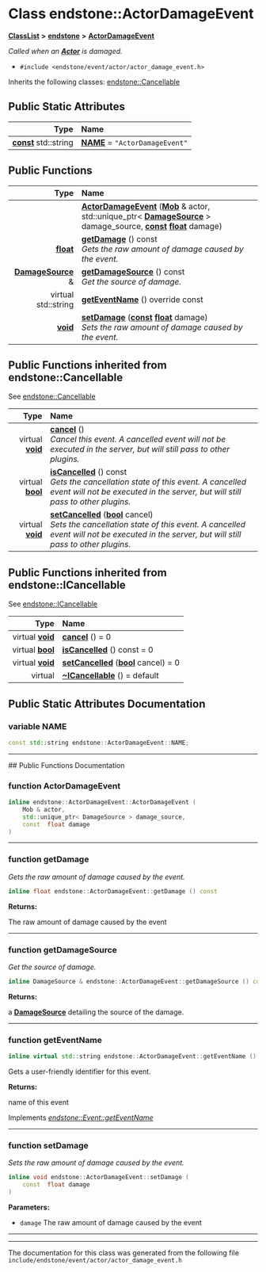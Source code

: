 

# Class endstone::ActorDamageEvent



[**ClassList**](annotated.md) **>** [**endstone**](namespaceendstone.md) **>** [**ActorDamageEvent**](classendstone_1_1ActorDamageEvent.md)



_Called when an_ [_**Actor**_](classendstone_1_1Actor.md) _is damaged._

* `#include <endstone/event/actor/actor_damage_event.h>`



Inherits the following classes: [endstone::Cancellable](classendstone_1_1Cancellable.md)
































## Public Static Attributes

| Type | Name |
| ---: | :--- |
|  [**const**](classendstone_1_1Vector.md) std::string | [**NAME**](#variable-name)   = `"ActorDamageEvent"`<br> |










































## Public Functions

| Type | Name |
| ---: | :--- |
|   | [**ActorDamageEvent**](#function-actordamageevent) ([**Mob**](classendstone_1_1Mob.md) & actor, std::unique\_ptr&lt; [**DamageSource**](classendstone_1_1DamageSource.md) &gt; damage\_source, [**const**](classendstone_1_1Vector.md) [**float**](classendstone_1_1Vector.md) damage) <br> |
|  [**float**](classendstone_1_1Vector.md) | [**getDamage**](#function-getdamage) () const<br>_Gets the raw amount of damage caused by the event._  |
|  [**DamageSource**](classendstone_1_1DamageSource.md) & | [**getDamageSource**](#function-getdamagesource) () const<br>_Get the source of damage._  |
| virtual std::string | [**getEventName**](#function-geteventname) () override const<br> |
|  [**void**](classendstone_1_1Vector.md) | [**setDamage**](#function-setdamage) ([**const**](classendstone_1_1Vector.md) [**float**](classendstone_1_1Vector.md) damage) <br>_Sets the raw amount of damage caused by the event._  |


## Public Functions inherited from endstone::Cancellable

See [endstone::Cancellable](classendstone_1_1Cancellable.md)

| Type | Name |
| ---: | :--- |
| virtual [**void**](classendstone_1_1Vector.md) | [**cancel**](classendstone_1_1Cancellable.md#function-cancel) () <br>_Cancel this event. A cancelled event will not be executed in the server, but will still pass to other plugins._  |
| virtual [**bool**](classendstone_1_1Vector.md) | [**isCancelled**](classendstone_1_1Cancellable.md#function-iscancelled) () const<br>_Gets the cancellation state of this event. A cancelled event will not be executed in the server, but will still pass to other plugins._  |
| virtual [**void**](classendstone_1_1Vector.md) | [**setCancelled**](classendstone_1_1Cancellable.md#function-setcancelled) ([**bool**](classendstone_1_1Vector.md) cancel) <br>_Sets the cancellation state of this event. A cancelled event will not be executed in the server, but will still pass to other plugins._  |


## Public Functions inherited from endstone::ICancellable

See [endstone::ICancellable](classendstone_1_1ICancellable.md)

| Type | Name |
| ---: | :--- |
| virtual [**void**](classendstone_1_1Vector.md) | [**cancel**](classendstone_1_1ICancellable.md#function-cancel) () = 0<br> |
| virtual [**bool**](classendstone_1_1Vector.md) | [**isCancelled**](classendstone_1_1ICancellable.md#function-iscancelled) () const = 0<br> |
| virtual [**void**](classendstone_1_1Vector.md) | [**setCancelled**](classendstone_1_1ICancellable.md#function-setcancelled) ([**bool**](classendstone_1_1Vector.md) cancel) = 0<br> |
| virtual  | [**~ICancellable**](classendstone_1_1ICancellable.md#function-icancellable) () = default<br> |
















































































## Public Static Attributes Documentation




### variable NAME 

```C++
const std::string endstone::ActorDamageEvent::NAME;
```




<hr>
## Public Functions Documentation




### function ActorDamageEvent 

```C++
inline endstone::ActorDamageEvent::ActorDamageEvent (
    Mob & actor,
    std::unique_ptr< DamageSource > damage_source,
    const  float damage
) 
```




<hr>



### function getDamage 

_Gets the raw amount of damage caused by the event._ 
```C++
inline float endstone::ActorDamageEvent::getDamage () const
```





**Returns:**

The raw amount of damage caused by the event 





        

<hr>



### function getDamageSource 

_Get the source of damage._ 
```C++
inline DamageSource & endstone::ActorDamageEvent::getDamageSource () const
```





**Returns:**

a [**DamageSource**](classendstone_1_1DamageSource.md) detailing the source of the damage. 





        

<hr>



### function getEventName 

```C++
inline virtual std::string endstone::ActorDamageEvent::getEventName () override const
```



Gets a user-friendly identifier for this event.




**Returns:**

name of this event 





        
Implements [*endstone::Event::getEventName*](classendstone_1_1Event.md#function-geteventname)


<hr>



### function setDamage 

_Sets the raw amount of damage caused by the event._ 
```C++
inline void endstone::ActorDamageEvent::setDamage (
    const  float damage
) 
```





**Parameters:**


* `damage` The raw amount of damage caused by the event 




        

<hr>

------------------------------
The documentation for this class was generated from the following file `include/endstone/event/actor/actor_damage_event.h`

